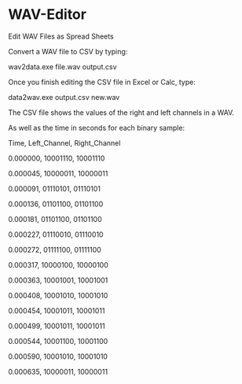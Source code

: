 # WAV-Editor
Edit WAV Files as Spread Sheets

Convert a WAV file to CSV by typing:

wav2data.exe file.wav output.csv

Once you finish editing the CSV file in Excel or Calc,
type:

data2wav.exe output.csv new.wav

The CSV file shows the values of the right and left channels in a WAV.

As well as the time in seconds for each binary sample:

Time, Left_Channel, Right_Channel

0.000000, 10001110, 10001110

0.000045, 10000011, 10000011

0.000091, 01110101, 01110101

0.000136, 01101100, 01101100

0.000181, 01101100, 01101100

0.000227, 01110010, 01110010

0.000272, 01111100, 01111100

0.000317, 10000100, 10000100

0.000363, 10001001, 10001001

0.000408, 10001010, 10001010

0.000454, 10001011, 10001011

0.000499, 10001011, 10001011

0.000544, 10001100, 10001100

0.000590, 10001010, 10001010

0.000635, 10000011, 10000011
